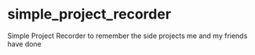 # simple_project_recorder
Simple Project Recorder to remember the side projects me and my friends have done
